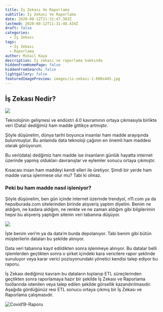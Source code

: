```yaml
---
title: İş Zekası Ve Raporlama
subtitle: İş Zekası Ve Raporlama
date: 2020-08-12T11:31:47.383Z
lastmod: 2020-08-12T11:31:48.434Z
draft: false
categories:
  - İş Zekası
tags:
  - İş Zekası
  - Raporlama
author: Mikail Kaya
description: İş zekası ve raporlama hakkında
hiddenFromHomePage: false
hiddenFromSearch: false
lightgallery: false
featuredImagePreview: images/is-zekasi-1-800x445.jpg
---
```

## İş Zekası Nedir?

![](images/unnamed-2.jpg)

Teknolojinin gelişmesi ve endüstri 4.0 kavramının ortaya çıkmasıyla birlikte veri (Data) dediğimiz ham madde gittikçe artmıştır.

Şöyle düşünelim, dünya tarihi boyunca insanlar ham madde arayışında bulunmuştur. Bu anlamda data teknoloji çağının en önemli ham maddesi olarak görüyorum.

Bu veri(data) dedğimiz ham madde ise insanların günlük hayatta internet üzerinde yapmış oldukları davranışlar ve eylemler sonucu ortaya çıkmıştır.

Kısacası insan ham maddeyi kendi elleri ile üretiyor. Şimdi bir yerde ham madde varsa işlenmese olur mu? Tabi ki olmaz.

### Peki bu ham madde nasıl işleniyor?

Şöyle düşünelim, ben gün içinde internet üzerinde trendyol, n11.com ya da hepsiburada.com sitelerinden birinde  alışveriş yaptım diyelim. Benim ne aldığım, ne kadara aldığım, ne renkte ve ne zaman aldığım gibi bilgilerimin hepsi bu alışveriş yaptığım sitenin veri tabanına düşüyor.

![](images/unnamed-2.png)

İşte benim veri’m ya da data’m burda depolanıyor. Tabi benim gibi bütün müşterilerin dataları bu şekilde alınıyor.

Data veri tabanına kayıt edildikten sonra işlenmeye alınıyor. Bu datalar belli işlemlerden geçtikten sonra o şirket içindeki kara vericilere rapor şeklinde sunuluyor veya karar verici pozisyonundaki yönetici kendisi talep ediyor bu raporu.

İş Zekası dediğimiz kavram bu dataların toplanıp ETL süreçlerinden geçtikten sonra raporlamaya hazır bir şekilde İş Zekası ve Raporlama toollarında istenilen veya talep edilen şekilde görsellik kazandırılmasıdır. Aşağıda gördüğünüz resi ETL sonucu ortaya çıkmış bir İş Zekası ve Raporlama çalışmasıdır.

![Covid19-Raporu](images/covid-19-2.png "Covid19-Raporu")